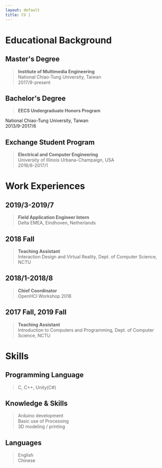 ```yaml
---
layout: default
title: CV | 
---
```


# Educational Background

## Master's Degree

> **Institute of Multimedia Engineering**  
National Chiao-Tung University, Taiwan  
2017/9-present

## Bachelor's Degree

> **EECS Undergraduate Honors Program**  

National Chiao-Tung University, Taiwan  
2013/9-2017/6  

## Exchange Student Program

> **Electrical and Computer Engineering**  
University of Illinois Urbana-Champaign, USA  
2016/8-2017/1  

# Work Experiences

## 2019/3-2019/7

> **Field Application Engineer Intern**  
Delta EMEA, Eindhoven, Netherlands

## 2018 Fall

> **Teaching Assistant**  
Interaction Design and Virtual Reality, Dept. of Computer Science, NCTU

## 2018/1-2018/8

> **Chief Coordinator**  
OpenHCI Workshop 2018

## 2017 Fall, 2019 Fall

> **Teaching Assistant**  
Introduction to Computers and Programming, Dept. of Computer Science, NCTU

# Skills

## Programming Language

> C, C++, Unity(C#)

## Knowledge & Skills

> Arduino development  
Basic use of Processing  
3D modeling / printing

## Languages

> English  
Chinese
